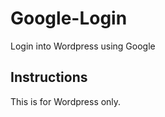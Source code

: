 Google-Login
============

Login into Wordpress using Google

Instructions
------------

This is for Wordpress only.
